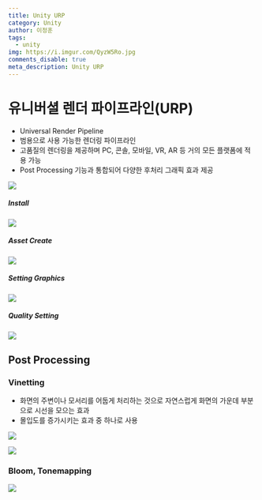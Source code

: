 ```yaml
---
title: Unity URP
category: Unity
author: 이정훈
tags:
  - unity
img: https://i.imgur.com/QyzW5Ro.jpg
comments_disable: true
meta_description: Unity URP
---
```

# 유니버셜 렌더 파이프라인(URP)
- Universal Render Pipeline 
- 범용으로 사용 가능한 렌더링 파이프라인
- 고품질의 렌더링을 제공하며 PC, 콘솔, 모바일, VR, AR 등 거의 모든 플랫폼에 적용 가능
- Post Processing 기능과 통합되어 다양한 후처리 그래픽 효과 제공

![](https://i.imgur.com/QyzW5Ro.jpg)

##### Install
![](https://i.imgur.com/SbJvaGq.jpg)

##### Asset Create
![](https://i.imgur.com/bpbTrTq.jpg)

##### Setting Graphics
![](https://i.imgur.com/uAx44Nl.jpg)

##### Quality Setting
![](https://i.imgur.com/7Tctv1k.jpg)

## Post Processing
### Vinetting
- 화면의 주변이나 모서리를 어둡게 처리하는 것으로 자연스럽게 화면의 가운데 부분으로 시선을 모으는 효과
- 몰입도를 증가시키는 효과 중 하나로 사용

![](https://i.imgur.com/PLFZ5n3.jpg)

![](https://i.imgur.com/gUJdbGP.jpg)

### Bloom, Tonemapping
![](https://i.imgur.com/aCZ0eig.jpg)
